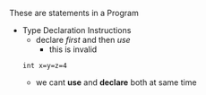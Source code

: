   These are statements in a Program
  -  Type Declaration Instructions
	  - declare *first* and then *use*
		  - this is invalid
	  ```
	  int x=y=z=4 
	  ```
	  - we cant **use** and **declare** both at same time 